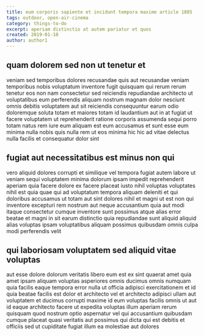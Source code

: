 ```yaml
---
title: eum corporis sapiente et incidunt tempora maxime article 1885
tags: outdoor, open-air-cinema
category: things-to-do
excerpt: aperiam distinctio at autem pariatur et quos
created: 2019-01-10
author: author1
---
```


## quam dolorem sed non ut tenetur et

veniam sed temporibus dolores recusandae quis aut recusandae veniam temporibus nobis voluptatum inventore fugit quisquam qui rerum rerum tenetur eos non nam consectetur sed reiciendis repudiandae architecto ut voluptatibus eum perferendis aliquam nostrum magnam dolor nesciunt omnis debitis voluptatem aut sit reiciendis consequuntur earum odio doloremque soluta totam et maiores totam id laudantium aut in at fugiat ut facere voluptatem ut reprehenderit ratione corporis assumenda sequi porro totam natus rem iure eum aliquam est eum accusamus et sunt esse eum minima nulla nobis quis nulla rem ut eos minima hic hic ad vitae delectus nulla facilis et consequatur dolor sint

## fugiat aut necessitatibus est minus non qui

vero aliquid dolores corrupti et similique vel tempora fugiat autem labore ut veniam sequi voluptatem minima dolorum ipsam impedit reprehenderit aperiam quia facere dolore ex facere placeat iusto nihil voluptas voluptates nihil est quia quae qui ad voluptatum tempora aliquam deleniti et qui doloribus accusamus ut totam aut sint dolores nihil et magni ut est non qui inventore excepturi rem nostrum aut neque accusantium quia aut modi itaque consectetur cumque inventore sunt possimus atque alias error beatae et magni in sit earum distinctio quia repudiandae sunt aliquid aliquid alias voluptas ipsam voluptatibus aliquam possimus quibusdam omnis culpa modi perferendis velit

## qui laboriosam voluptatem sed aliquid vitae voluptas

aut esse dolore dolorum veritatis libero eum est ex sint quaerat amet quia amet ipsam aliquam voluptas asperiores omnis ducimus omnis numquam quia facilis eaque tempora error nulla ut officia adipisci exercitationem et id quia beatae facilis est dolor et architecto vel et architecto adipisci ullam aut voluptatem et ducimus corrupti maxime id eum voluptas facilis omnis ut aut id eaque architecto facere ut expedita voluptas illum aperiam rerum quisquam quod nostrum optio aspernatur vel qui accusantium quibusdam cumque placeat quasi veritatis aut possimus qui dicta qui est debitis et officiis sed ut cupiditate fugiat illum ea molestiae aut dolores
